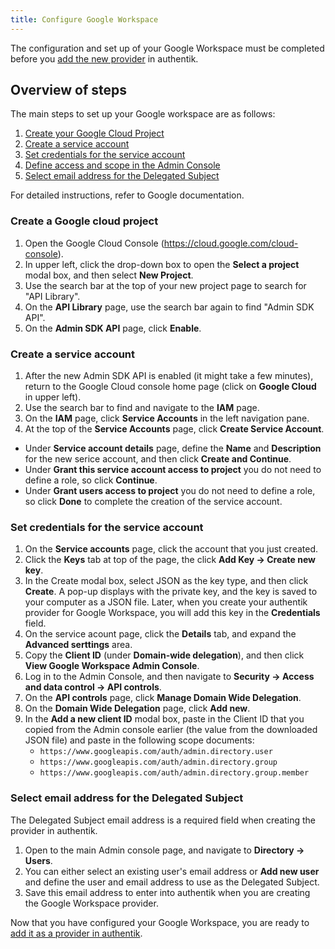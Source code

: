 ```yaml
---
title: Configure Google Workspace
---
```


The configuration and set up of your Google Workspace must be completed before you [add the new provider](./add-gws-provider.md) in authentik.

## Overview of steps

The main steps to set up your Google workspace are as follows:

1. [Create your Google Cloud Project](#create-a-google-cloud-project)
2. [Create a service account](#create-a-service-account)
3. [Set credentials for the service account](#set-credentials-for-the-service-account)
4. [Define access and scope in the Admin Console](#set-credentials-for-the-service-account)
5. [Select email address for the Delegated Subject](#select-email-address-for-the-delegated-subject)

For detailed instructions, refer to Google documentation.

### Create a Google cloud project

1. Open the Google Cloud Console (https://cloud.google.com/cloud-console).
2. In upper left, click the drop-down box to open the **Select a project** modal box, and then select **New Project**.
3. Use the search bar at the top of your new project page to search for "API Library".
4. On the **API Library** page, use the search bar again to find "Admin SDK API".
5. On the **Admin SDK API** page, click **Enable**.

### Create a service account

1. After the new Admin SDK API is enabled (it might take a few minutes), return to the Google Cloud console home page (click on **Google Cloud** in upper left).
2. Use the search bar to find and navigate to the **IAM** page.
3. On the **IAM** page, click **Service Accounts** in the left navigation pane.
4. At the top of the **Service Accounts** page, click **Create Service Account**.

-   Under **Service account details** page, define the **Name** and **Description** for the new serice account, and then click **Create and Continue**.
-   Under **Grant this service account access to project** you do not need to define a role, so click **Continue**.
-   Under **Grant users access to project** you do not need to define a role, so click **Done** to complete the creation of the service account.

### Set credentials for the service account

1. On the **Service accounts** page, click the account that you just created.
2. Click the **Keys** tab at top of the page, the click **Add Key -> Create new key**.
3. In the Create modal box, select JSON as the key type, and then click **Create**.
   A pop-up displays with the private key, and the key is saved to your computer as a JSON file.
   Later, when you create your authentik provider for Google Workspace, you will add this key in the **Credentials** field.
4. On the service acount page, click the **Details** tab, and expand the **Advanced serttings** area.
5. Copy the **Client ID** (under **Domain-wide delegation**), and then click **View Google Workspace Admin Console**.
6. Log in to the Admin Console, and then navigate to **Security -> Access and data control -> API controls**.
7. On the **API controls** page, click **Manage Domain Wide Delegation**.
8. On the **Domain Wide Delegation** page, click **Add new**.
9. In the **Add a new client ID** modal box, paste in the Client ID that you copied from the Admin console earlier (the value from the downloaded JSON file) and paste in the following scope documents:
    - `https://www.googleapis.com/auth/admin.directory.user`
    - `https://www.googleapis.com/auth/admin.directory.group`
    - `https://www.googleapis.com/auth/admin.directory.group.member`

### Select email address for the Delegated Subject

The Delegated Subject email address is a required field when creating the provider in authentik.

1. Open to the main Admin console page, and navigate to **Directory -> Users**.
2. You can either select an existing user's email address or **Add new user** and define the user and email address to use as the Delegated Subject.
3. Save this email address to enter into authentik when you are creating the Google Workspace provider.

Now that you have configured your Google Workspace, you are ready to [add it as a provider in authentik](./add-gws-provider.md).
